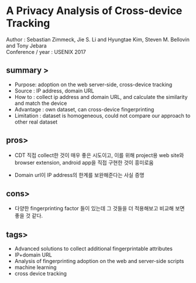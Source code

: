 A Privacy Analysis of Cross-device Tracking
===========================================
Author : Sebastian Zimmeck, Jie S. Li and Hyungtae Kim, Steven M. Bellovin and Tony Jebara
<br>Conference / year : USENIX 2017

summary >
---------
* Purpose: adoption on the web server-side, cross-device tracking
* Source : IP address, domain URL
* How to : collect ip address and domain URL, and calculate the similarity and match the device
* Advantage : own dataset, can cross-device fingerprinting
* Limitation : dataset is homogeneous, could not compare our approach to other real dataset

pros>
-----
* CDT 직접 collect한 것이 매우 좋은 시도이고, 이를 위해 project용 web site와 browser extension, android app을 직접 구현한 것이 흥미로움

* Domain url이 IP address의 한계를 보완해준다는 사실 증명

cons>
-----
* 다양한 fingerprinting factor 들이 있는데 그 것들을 더 적용해보고 비교해 보면 좋을 것 같다.

tags>
-----
* Advanced solutions to collect additional fingerprintable attributes
* IP+domain URL
* Analysis of fingerprinting adoption on the web and server-side scripts
* machine learning 
* cross device tracking
